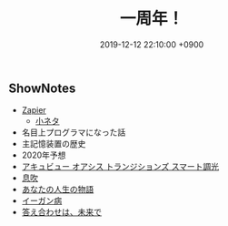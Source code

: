 ﻿---
actor_ids:
  - kou
  - hikaru
audio_file_path: /audio/19.mp3
audio_file_size: 37
date: 2019-12-12 22:10:00 +0900
description: Zapier、主記憶装置の歴史などについて話しました。
duration: "80:10"
layout: article
title: 19. 一周年！
---

## ShowNotes

- [Zapier](https://zapier.com/app/dashboard)
    - [小ネタ](https://mseeeen.msen.jp/how-to-pronounce-zapier/)
- 名目上プログラマになった話
- 主記憶装置の歴史
- 2020年予想
- [アキュビュー オアシス トランジションズ スマート調光](https://acuvuevision.jp/contact-lenses/acuvue-oasys-transitions#pid-)
- [息吹](https://www.amazon.co.jp/dp/B0823T8D4K/)
- [あなたの人生の物語](https://www.amazon.co.jp/dp/B00O2O7JEA/)
- [イーガン病](https://kakuyomu.jp/works/1177354054880911423/episodes/1177354054880911459)
- [答え合わせは、未来で](https://www.amazon.co.jp/dp/B081SG7DNP)